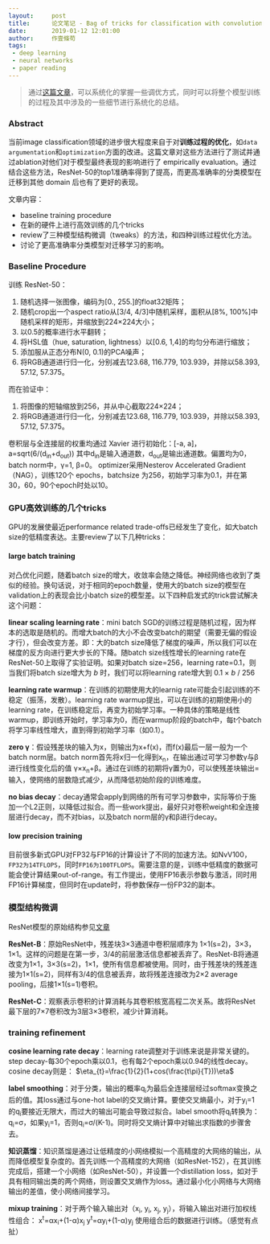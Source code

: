 ```yaml
---
layout:     post
title:      论文笔记 - Bag of tricks for classification with convolutional neural networks
date:       2019-01-12 12:01:00
author:     作壹條苟
tags:
 - deep learning
 - neural networks
 - paper reading
---
```


> 通过[这篇文章](https://arxiv.org/abs/1812.01187)，可以系统化的掌握一些调优方式，同时可以将整个模型训练的过程及其中涉及的一些细节进行系统化的总结。

### Abstract
当前image classification领域的进步很大程度来自于对**训练过程的优化**，如`data argumentation`和`optimization`方面的改进。这篇文章对这些方法进行了测试并通过ablation对他们对于模型最终表现的影响进行了 empirically evaluation。通过结合这些方法，ResNet-50的top1准确率得到了提高，而更高准确率的分类模型在迁移到其他 domain 后也有了更好的表现。

文章内容：
* baseline training procedure
* 在新的硬件上进行高效训练的几个tricks
* review了三种模型结构微调（tweaks）的方法，和四种训练过程优化方法。
* 讨论了更高准确率分类模型对迁移学习的影响。

### Baseline Procedure

训练 ResNet-50：
1. 随机选择一张图像，编码为[0., 255.]的float32矩阵；
2. 随机crop出一个aspect ratio从[3/4, 4/3]中随机采样，面积从[8%, 100%]中随机采样的矩形，并缩放到224×224大小；
3. 以0.5的概率进行水平翻转；
4. 将HSL值（hue, saturation, lightness）以[0.6, 1,4]的均匀分布进行缩放；
5. 添加服从正态分布N(0, 0.1)的PCA噪声；
6. 将RGB通道进行归一化，分别减去123.68, 116.779, 103.939，并除以58.393, 57.12, 57.375。

而在验证中：
1. 将图像的短轴缩放到256，并从中心截取224×224；
2. 将RGB通道进行归一化，分别减去123.68, 116.779, 103.939，并除以58.393, 57.12, 57.375。

卷积层与全连接层的权重均通过 Xavier 进行初始化：[-a, a]，a=sqrt(6/(d<sub>in</sub>+d<sub>out</sub>))
其中d<sub>in</sub>是输入通道数，d<sub>out</sub>是输出通道数。偏置均为0，batch norm中，&gamma;=1, &beta;=0。
optimizer采用Nesterov Accelerated Gradient（NAG），训练120个 epochs，batchsize 为256，初始学习率为0.1，并在第30，60，90个epoch时处以10。

### GPU高效训练的几个tricks

GPU的发展使最近performance related trade-offs已经发生了变化，如大batch size的低精度表达。主要review了以下几种tricks：

#### large batch training

对凸优化问题，随着batch size的增大，收敛率会随之降低。神经网络也收到了类似的经验。换句话说，对于相同的epoch数量，使用大的batch size的模型在validation上的表现会比小batch size的模型差。以下四种启发式的trick尝试解决这个问题：

**linear scaling learning rate**：mini batch SGD的训练过程是随机过程，因为样本的选取是随机的。而增大batch的大小不会改变batch的期望（需要无偏的假设才行），但会改变方差。即：大的batch size降低了梯度的噪声，所以我们可以在梯度的反方向进行更大步长的下降。随batch size线性增长的learning rate在ResNet-50上取得了实验证明。如果对batch size=256，learning rate=0.1，则当我们将batch size增大为 *b* 时，我们可以将learning rate增大到 0.1 × *b* / 256

**learning rate warmup**：在训练的初期使用大的learnig rate可能会引起训练的不稳定（振荡，发散）。learning rate warmup提出，可以在训练的初期使用小的learning rate，在训练稳定后，再变为初始学习率。一种具体的策略是线性warmup，即训练开始时，学习率为0，而在warmup阶段的batch中，每t个batch将学习率线性增大，直到得到初始学习率（如0.1）。

**zero &gamma;**：假设残差块的输入为x，则输出为x+f(x)，而f(x)最后一层一般为一个batch norm层。batch norm首先将x归一化得到x<sub>n</sub>，在输出通过可学习参数&gamma;与&beta;进行线性变化后的值 &gamma;×x<sub>n</sub>+&beta;。通过在训练的初期将&gamma;置为0，可以使残差块输出=输入，使网络的层数隐式减少，从而降低初始阶段的训练难度。

**no bias decay**：decay通常会apply到网络的所有可学习参数中，实际等价于施加一个L2正则，以降低过拟合。而一些work提出，最好只对卷积weight和全连接层进行decay，而不对bias，以及batch norm层的&gamma;和&beta;进行decay。

#### low precision training

目前很多新式GPU对FP32与FP16的计算设计了不同的加速方法。如NvV100，`FP32为14TFLOPS`，同时`FP16为100TFLOPS`。需要注意的是，训练中低精度的数据可能会使计算结果out-of-range。有工作提出，使用FP16表示参数与激活，同时用FP16计算梯度，但同时在update时，将参数保存一份FP32的副本。

### 模型结构微调

ResNet模型的原始结构参见[文章](https://arxiv.org/abs/1512.03385)

**ResNet-B**：原始ResNet中，残差块3×3通道中卷积层顺序为 1×1(s=2)，3×3，1×1。这样的问题是在第一步，3/4的前层激活信息都被丢弃了。ResNet-B将通道改变为1×1，3×3(s=2)，1×1，使所有信息都被使用。同时，由于残差块的残差连接为1×1(s=2)，同样有3/4的信息被丢弃，故将残差连接改为2×2 average pooling，后接1×1(s=1)卷积。

**ResNet-C**：观察表示卷积的计算消耗与其卷积核宽高程二次关系。故将ResNet最下层的7×7卷积改为3层3×3卷积，减少计算消耗。

### training refinement

**cosine learning rate decay**：learning rate调整对于训练来说是非常关键的。step decay-每30个epoch乘以0.1，也有每2个epoch乘以0.94的线性decay。cosine decay则是：
$\eta_{t}=\frac{1}{2}(1+cos(\frac{t\pi}{T}))\eta$

**label smoothing**：对于分类，输出的概率q<sub>i</sub>为最后全连接层经过softmax变换之后的值。其loss通过与one-hot label的交叉熵计算。要使交叉熵最小，对于y<sub>i</sub>=1的q<sub>i</sub>要接近无限大，而过大的输出可能会导致过拟合。label smooth将q<sub>i</sub>转换为：q<sub>i</sub>=&sigma;，如果y<sub>i</sub>=1，否则q<sub>i</sub>=&sigma;/(K-1)。同时将交叉熵计算中对输出求指数的步骤舍去。
<!-- （感觉这种方法对于negative的学习不是很友好） -->

**知识蒸馏**：知识蒸馏是通过让低精度的小网络模拟一个高精度的大网络的输出，从而降低模型复杂度的。首先训练一个高精度的大网络（如ResNet-152），在其训练完成后，搭建一个小网络（如ResNet-50），并设置一个distillation loss，如对于具有相同输出类的两个网络，则设置交叉熵作为loss。通过最小化小网络与大网络输出的差值，使小网络间接学习。

**mixup training**：对于两个输入输出对（x<sub>i</sub>, y<sub>i</sub>, x<sub>j</sub>, y<sub>j</sub>），将输入输出对进行加权线性组合：
x<sup>t</sup>=&alpha;x<sub>i</sub>+(1-&alpha;)x<sub>j</sub>
y<sup>t</sup>=&alpha;y<sub>i</sub>+(1-&alpha;)y<sub>j</sub>
使用组合后的数据进行训练。（感觉有点扯）
